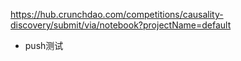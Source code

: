 https://hub.crunchdao.com/competitions/causality-discovery/submit/via/notebook?projectName=default

- push测试